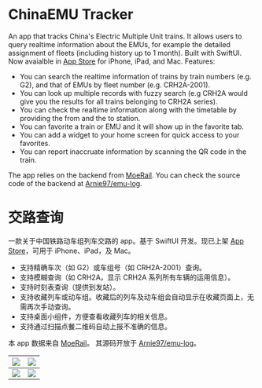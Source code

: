 # ChinaEMU Tracker

An app that tracks China's Electric Multiple Unit trains. It allows users to query realtime information about the EMUs, for example the detailed assignment of fleets (including history up to 1 month). Built with SwiftUI. Now avaialble in [App Store](https://apps.apple.com/us/app/%E5%8A%A8%E8%BD%A6%E7%BB%84%E4%BA%A4%E8%B7%AF%E6%9F%A5%E8%AF%A2/id1471687297) for iPhone, iPad, and Mac. Features:

- You can search the realtime information of trains by train numbers (e.g. G2), and that of EMUs by fleet number (e.g. CRH2A-2001).
- You can look up multiple records with fuzzy search (e.g CRH2A would give you the results for all trains belonging to CRH2A series).
- You can check the realtime information along with the timetable by providing the from and the to station.
- You can favorite a train or EMU and it will show up in the favorite tab.
- You can add a widget to your home screen for quick access to your favorites.
- You can report inaccruate information by scanning the QR code in the train.

The app relies on the backend from [MoeRail](https://moerail.ml). You can check the source code of the backend at [Arnie97/emu-log](https://github.com/Arnie97/emu-log).

# 交路查询

一款关于中国铁路动车组列车交路的 app。基于 SwiftUI 开发。现已上架 [App Store](https://apps.apple.com/cn/app/%E5%8A%A8%E8%BD%A6%E7%BB%84%E4%BA%A4%E8%B7%AF%E6%9F%A5%E8%AF%A2/id1471687297)，可用于 iPhone、iPad，及 Mac。

- 支持精确车次（如 G2）或车组号（如 CRH2A-2001）查询。
- 支持模糊查询（如 CRH2A，显示 CRH2A 系列所有车辆的运用信息）。
- 支持时刻表查询（提供到发站）。
- 支持收藏列车或动车组。收藏后的列车及动车组会自动显示在收藏页面上，无需再次手动查询。
- 支持桌面小组件，方便查看收藏列车的相关信息。
- 支持通过扫描点餐二维码自动上报不准确的信息。

本 app 数据来自 [MoeRail](https://moerail.ml)。 其源码开放于 [Arnie97/emu-log](https://github.com/Arnie97/emu-log)。

![](https://user-images.githubusercontent.com/12138874/148732779-38ef27ff-f9f1-42bd-a5da-7414bae21530.png)  |  ![](https://user-images.githubusercontent.com/12138874/148732799-8b738924-53bd-4f37-8c8b-8140288d893d.png)
:-------------------------:|:-------------------------:
![](https://user-images.githubusercontent.com/12138874/148732811-c392cd59-40af-400b-9b8c-96ae9936969f.png)  |  ![](https://user-images.githubusercontent.com/12138874/148732818-d017da06-4053-457b-ad4f-f8f21b90d887.png)
